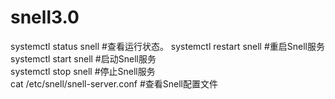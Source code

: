 # snell3.0
systemctl status snell #查看运行状态。
systemctl restart snell #重启Snell服务  
systemctl start snell #启动Snell服务  
systemctl stop snell #停止Snell服务  
cat /etc/snell/snell-server.conf #查看Snell配置文件
